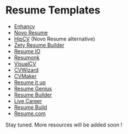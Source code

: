 # Resume Templates

* [Enhancv](https://enhancv.com/)
* [Novo Resume](https://novoresume.com/)
* [HipCV](https://hipcv.com/alternative/novoresume) (Novo Resume alternative)
* [Zety Resume Builder](https://zety.com/)
* [Resume IO](https://resume.io/)
* [Resumonk](https://www.resumonk.com/)
* [VisualCV](https://www.visualcv.com/)
* [CVWizard](https://www.cvwizard.com/uk)
* [CVMaker](https://www.cvmaker.com/)
* [Resume it up](https://www.resumeitup.com/)
* [Resume Genius](https://resumegenius.com/)
* [Resume Builder](https://www.resumebuilder.com/)
* [Live Career](https://www.livecareer.com/resume/builder)
* [Resume Build](https://resumebuild.com/resume/)
* [Resume.com](https://www.resume.com/)



Stay tuned. More resources will be added soon !
